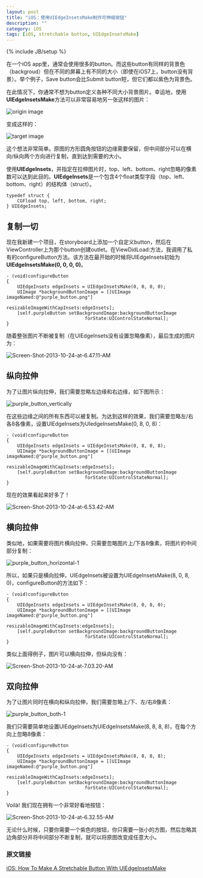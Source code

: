 ```yaml
---
layout: post
title: "iOS：使用UIEdgeInsetsMake制作可伸缩按钮"
description: ""
category: iOS
tags: [iOS, stretchable button, UIEdgeInsetsMake]
---
```

{% include JB/setup %}


在一个iOS app里，通常会使用很多的button。而这些button有同样的背景色（backgroud）但在不同的屏幕上有不同的大小（即使在iOS7上，button没有背景）。举个例子，Save button会比Submit button短，但它们都以紫色为背景色。

在此情况下，你通常不想为button定义各种不同大小背景图片。幸运地，使用**UIEdgeInsetsMake**方法可以非常容易地另一张这样的图片：

![origin image](http://natashatherobot.com/wp-content/uploads/purple_button@2x.png)

变成这样的：

![target image](http://natashatherobot.com/wp-content/uploads/Screen-Shot-2013-10-24-at-6.32.55-AM.png)

这个想法非常简单。原图的方形圆角按钮的边缘需要保留，但中间部分可以在横向/纵向两个方向进行复制，直到达到需要的大小。

使用**UIEdgeInsets**，并指定在拉伸图片时，top、left、bottom、right忽略的像素数可以达到此目的。**UIEdgeInsets**是一个包含4个float类型字段（top、left、bottom、right）的结构体（struct）。

	typedef struct {
		CGFload top, left, bottom, right;
	} UIEdgeInsets;

## 复制一切

现在我新建一个项目，在storyboard上添加一个自定义button，然后在ViewController上为那个button创建outlet。在ViewDidLoad:方法，我调用了私有的configureButton方法。该方法在最开始的时候将UIEdgeInsets初始为**UIEdgeInsetsMake(0, 0, 0, 0)**。

	- (void)configureButton
	{
    	UIEdgeInsets edgeInsets = UIEdgeInsetsMake(0, 0, 0, 0);
    	UIImage *backgroundButtonImage = [[UIImage imageNamed:@"purple_button.png"]
                                      resizableImageWithCapInsets:edgeInsets];
    	[self.purpleButton setBackgroundImage:backgroundButtonImage
                                 forState:UIControlStateNormal];
	}

随着整张图片不断被复制（在UIEdgeInsets没有设置忽略像素），最后生成的图片为：

![Screen-Shot-2013-10-24-at-6.47.11-AM](http://natashatherobot.com/wp-content/uploads/Screen-Shot-2013-10-24-at-6.47.11-AM.png)

## 纵向拉伸

为了让图片纵向拉伸，我们需要忽略左边缘和右边缘，如下图所示：

![purple_button_vertically](http://natashatherobot.com/wp-content/uploads/purple_button_vertically.png)

在这些边缘之间的所有东西可以被复制。为达到这样的效果，我们需要忽略左/右各8各像素，设置UIEdgeInsets为UIedgeInsetsMake(0, 8, 0, 8)：

	- (void)configureButton
	{
    	UIEdgeInsets edgeInsets = UIEdgeInsetsMake(0, 8, 0, 8);
    	UIImage *backgroundButtonImage = [[UIImage imageNamed:@"purple_button.png"]
                                      resizableImageWithCapInsets:edgeInsets];
    	[self.purpleButton setBackgroundImage:backgroundButtonImage
                                 forState:UIControlStateNormal];
	}

现在的效果看起来好多了！

![Screen-Shot-2013-10-24-at-6.53.42-AM](http://natashatherobot.com/wp-content/uploads/Screen-Shot-2013-10-24-at-6.53.42-AM.png)

## 横向拉伸

类似地，如果需要将图片横向拉伸，只需要忽略图片上/下各8像素，将图片的中间部分复制：

![purple_button_horizontal-1](http://natashatherobot.com/wp-content/uploads/purple_button_horizontal-1.png)

所以，如果只是横向拉伸，UIEdgeInsets被设置为UIEdgeInsetsMake(8, 0, 8, 0)，configureButton的方法如下：

	- (void)configureButton
	{
    	UIEdgeInsets edgeInsets = UIEdgeInsetsMake(8, 0, 8, 0);
    	UIImage *backgroundButtonImage = [[UIImage imageNamed:@"purple_button.png"]
                                      resizableImageWithCapInsets:edgeInsets];
    	[self.purpleButton setBackgroundImage:backgroundButtonImage
                                 forState:UIControlStateNormal];
	}

类似上面得例子，图片可以横向拉伸，但纵向没有：

![Screen-Shot-2013-10-24-at-7.03.20-AM](http://natashatherobot.com/wp-content/uploads/Screen-Shot-2013-10-24-at-7.03.20-AM.png)

## 双向拉伸

为了让图片同时在横向和纵向拉伸，我们需要忽略上/下、左/右8像素：

![purple_button_both-1](http://natashatherobot.com/wp-content/uploads/purple_button_both-1.png)

我们只需要简单地设置UIEdgeInsets为UIEdgeInsetsMake(8, 8, 8, 8)，在每个方向上忽略8像素：

	- (void)configureButton
	{
		UIEdgeInsets edgeInsets = UIEdgeInsetsMake(8, 8, 8, 8);
    	UIImage *backgroundButtonImage = [[UIImage imageNamed:@"purple_button.png"]
                                      resizableImageWithCapInsets:edgeInsets];
    	[self.purpleButton setBackgroundImage:backgroundButtonImage
                                 forState:UIControlStateNormal];
	}

Voilà! 我们现在拥有一个非常好看地按钮：

![Screen-Shot-2013-10-24-at-6.32.55-AM](http://natashatherobot.com/wp-content/uploads/Screen-Shot-2013-10-24-at-6.32.55-AM.png)

无论什么时候，只要你需要一个紫色的按钮，你只需要一张小的方图，然后忽略其边角部分并将中间部分不断复制，就可以将原图改变成任意大小。


### 原文链接

[iOS: How To Make A Stretchable Button With UIEdgeInsetsMake](http://natashatherobot.com/ios-stretchable-button-uiedgeinsetsmake)